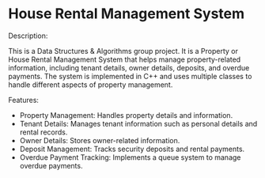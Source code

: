 # House Rental Management System

Description:

This is a Data Structures & Algorithms group project. It is a Property or House Rental Management System that helps manage property-related information, including tenant details, owner details, deposits, and overdue payments. The system is implemented in C++ and uses multiple classes to handle different aspects of property management.

Features:
- Property Management: Handles property details and information.
- Tenant Details: Manages tenant information such as personal details and rental records.
- Owner Details: Stores owner-related information.
- Deposit Management: Tracks security deposits and rental payments.
- Overdue Payment Tracking: Implements a queue system to manage overdue payments.
